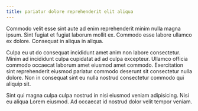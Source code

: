 ```yaml
---
title: pariatur dolore reprehenderit elit aliqua
---
```


Commodo velit esse sint aute ad enim reprehenderit minim nulla magna ipsum. Sint fugiat et fugiat laborum mollit ex. Commodo esse labore ullamco ex dolore. Consequat in aliqua in aliqua.

Culpa eu ut do consequat incididunt amet anim non labore consectetur. Minim ad incididunt culpa cupidatat ad ad culpa excepteur. Ullamco officia commodo occaecat laborum amet eiusmod amet commodo. Exercitation sint reprehenderit eiusmod pariatur commodo deserunt sit consectetur nulla dolore. Non in consequat sint eu nulla nostrud consectetur commodo qui aliquip sit.

Sint qui magna culpa culpa nostrud in nisi eiusmod veniam adipisicing. Nisi eu aliqua Lorem eiusmod. Ad occaecat id nostrud dolor velit tempor veniam.